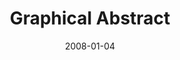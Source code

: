 ---
title: Graphical Abstract
image: https://www.cycif.org/assets/img/lin-wang-coy-2021/viz.jpg
date: '2008-01-04'
minerva_link: https://www.cycif.org/data/lin-wang-coy-2021/viz.html
info_link: null
show_page_link: false
---